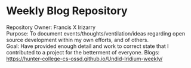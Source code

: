 # Weekly Blog Repository

Repository Owner: Francis X Irizarry  
Purpose: To document events/thoughts/ventilation/ideas regarding open source development within my own efforts, and of others.   
Goal: Have provided enough detail and work to correct state that I contributed to a project for the betterment of everyone. 
Blogs: https://hunter-college-cs-ossd.github.io/Undid-Iridium-weekly/
